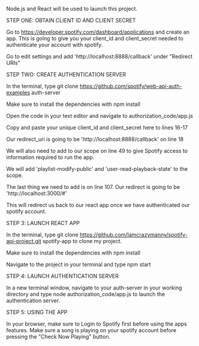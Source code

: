 Node.js and React will be used to launch this project.

STEP ONE: OBTAIN CLIENT ID AND CLIENT SECRET

Go to https://developer.spotify.com/dashboard/applications and create an app. This is going to give you your client_id and client_secret needed to authenticate your account with spotify.

Go to edit settings and add 'http://localhost:8888/callback' under "Redirect URIs"

STEP TWO: CREATE AUTHENTICATION SERVER

In the terminal, type git clone https://github.com/spotify/web-api-auth-examples auth-server

Make sure to install the dependencies with npm install

Open the code in your text editor and navigate to authorization_code/app.js

Copy and paste your unique client_id and client_secret here to lines 16-17

Our redirect_uri is going to be 'http://localhost:8888/callback' on line 18

We will also need to add to our scope on line 49 to give Spotify access to information required to run the app.

We will add 'playlist-modify-public' and 'user-read-playback-state' to the scope.

The last thing we need to add is on line 107. Our redirect is going to be 'http://localhost:3000/#'

This will redirect us back to our react app once we have authenticated our spotify account.

STEP 3: LAUNCH REACT APP

In the terminal, type git clone https://github.com/Iamcrazymanny/spotify-api-project.git spotify-app to clone my project.

Make sure to install the dependencies with npm install

Navigate to the project in your terminal and type npm start

STEP 4: LAUNCH AUTHENTICATION SERVER

In a new terminal window, navigate to your auth-server in your working directory and type node authorization_code/app.js to launch the authentication server.

STEP 5: USING THE APP

In your browser, make sure to Login to Spotify first before using the apps features. Make sure a song is playing on your spotify account before pressing the "Check Now Playing" button.